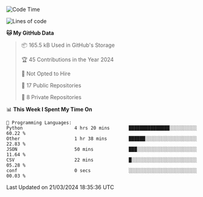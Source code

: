 <!--START_SECTION:waka-->
![Code Time](http://img.shields.io/badge/Code%20Time-873%20hrs%2059%20mins-blue)

![Lines of code](https://img.shields.io/badge/From%20Hello%20World%20I%27ve%20Written-207.7%20thousand%20lines%20of%20code-blue)

**🐱 My GitHub Data** 

> 📦 165.5 kB Used in GitHub's Storage 
 > 
> 🏆 45 Contributions in the Year 2024
 > 
> 🚫 Not Opted to Hire
 > 
> 📜 17 Public Repositories 
 > 
> 🔑 8 Private Repositories 
 > 
📊 **This Week I Spent My Time On** 

```text
💬 Programming Languages: 
Python                   4 hrs 20 mins       ███████████████░░░░░░░░░░   60.22 % 
Other                    1 hr 38 mins        ██████░░░░░░░░░░░░░░░░░░░   22.83 % 
JSON                     50 mins             ███░░░░░░░░░░░░░░░░░░░░░░   11.64 % 
CSV                      22 mins             █░░░░░░░░░░░░░░░░░░░░░░░░   05.28 % 
conf                     0 secs              ░░░░░░░░░░░░░░░░░░░░░░░░░   00.03 % 
```


 Last Updated on 21/03/2024 18:35:36 UTC
<!--END_SECTION:waka-->
